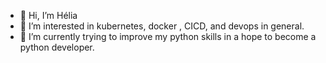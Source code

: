 - 👋 Hi, I’m Hélia
- 👀 I’m interested in kubernetes, docker , CICD, and devops in general.
- 🌱 I’m currently trying to improve my python skills in a hope to become a python developer.
